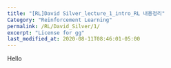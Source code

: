 ```yaml
---
title: "[RL]David Silver_lecture_1_intro_RL 내용정리"
Category: "Reinforcement Learning"
permalink: /RL/David_Silver/1/
excerpt: "License for gg"
last_modified_at: 2020-08-11T08:46:01-05:00
---
```


Hello